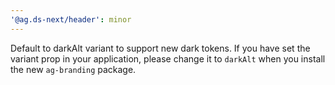 ```yaml
---
'@ag.ds-next/header': minor
---
```


Default to darkAlt variant to support new dark tokens. If you have set the variant prop in your application, please change it to `darkAlt` when you install the new `ag-branding` package.
